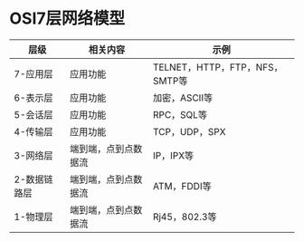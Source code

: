 # OSI7层网络模型

层级 | 相关内容 | 示例
---|---|---
7-应用层| 应用功能 | TELNET，HTTP，FTP，NFS，SMTP等
6-表示层| 应用功能 | 加密，ASCII等
5-会话层| 应用功能 | RPC，SQL等
4-传输层| 应用功能 | TCP，UDP，SPX
3-网络层| 端到端，点到点数据流 | IP，IPX等
2-数据链路层| 端到端，点到点数据流 | ATM，FDDI等
1-物理层| 端到端，点到点数据流 | Rj45，802.3等